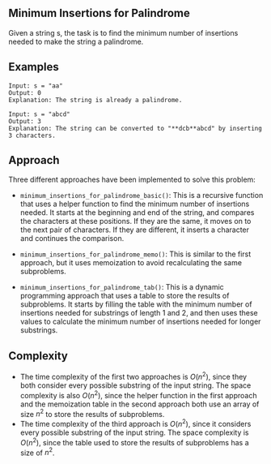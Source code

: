 ## Minimum Insertions for Palindrome

Given a string s, the task is to find the minimum number of insertions needed to make the string a palindrome.

## Examples

```
Input: s = "aa"
Output: 0
Explanation: The string is already a palindrome.
```

```
Input: s = "abcd"
Output: 3
Explanation: The string can be converted to "**dcb**abcd" by inserting 3 characters.
```

## Approach

Three different approaches have been implemented to solve this problem:

* `minimum_insertions_for_palindrome_basic()`: This is a recursive function that uses a helper function to find the minimum number of insertions needed. It starts at the beginning and end of the string, and compares the characters at these positions. If they are the same, it moves on to the next pair of characters. If they are different, it inserts a character and continues the comparison.

* `minimum_insertions_for_palindrome_memo()`: This is similar to the first approach, but it uses memoization to avoid recalculating the same subproblems.

* `minimum_insertions_for_palindrome_tab()`: This is a dynamic programming approach that uses a table to store the results of subproblems. It starts by filling the table with the minimum number of insertions needed for substrings of length 1 and 2, and then uses these values to calculate the minimum number of insertions needed for longer substrings.

## Complexity

* The time complexity of the first two approaches is $O(n^2)$, since they both consider every possible substring of the input string. The space complexity is also $O(n^2)$, since the helper function in the first approach and the memoization table in the second approach both use an array of size $n^2$ to store the results of subproblems.
* The time complexity of the third approach is $O(n^2)$, since it considers every possible substring of the input string. The space complexity is $O(n^2)$, since the table used to store the results of subproblems has a size of $n^2$.

